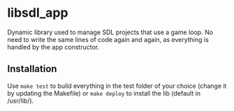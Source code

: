# libsdl_app
Dynamic library used to manage SDL projects that use a game loop. 
No need to write the same lines of code again and again, as everything is handled by the app constructor.

## Installation
Use `make test` to build everything in the test folder of your choice (change it by updating the Makefile) or `make deploy` to install the lib (default in /usr/lib/).
